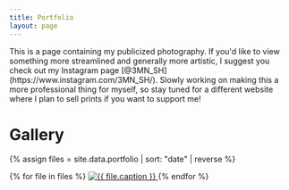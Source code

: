 ```yaml
---
title: Portfolio
layout: page
---
```

<head>
<link rel="stylesheet" href="/assets/css/lightbox.css">
<script src="/assets/js/jquery.min.js"></script>
<script src="/assets/js/lightbox.js"></script>
</head>
This is a page containing my publicized photography. If you'd like to view something more streamlined and generally more artistic, I suggest you check out my Instagram page [@3MN_SH](https://www.instagram.com/3MN_SH/). Slowly working on making this a more professional thing for myself, so stay tuned for a different website where I plan to sell prints if you want to support me! 

# Gallery
{% assign files = site.data.portfolio | sort: "date" | reverse %}

<div class="photo-gallery">
    {% for file in files %}
    <a href="{{ file.path }}" data-lightbox="photo">
        <img src="{{ file.path }}" alt="{{ file.caption }}">
    </a>
    {% endfor %}
</div>